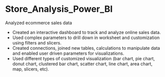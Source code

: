 # Store_Analysis_Power_BI
Analyzed ecommerce sales data 

* Created an interactive dashboard to track and analyze online sales data.
* Used complex parameters to drill down in worksheet and customization using filters and slicers.
* Created connections, joined new tables, calculations to manipulate data and enabled user driven parameters for visualizations.
* Used different types of customized visualization (bar chart, pie chart, donut chart, clustered bar chart, scatter chart, line chart, area chart, map, slicers, etc).
